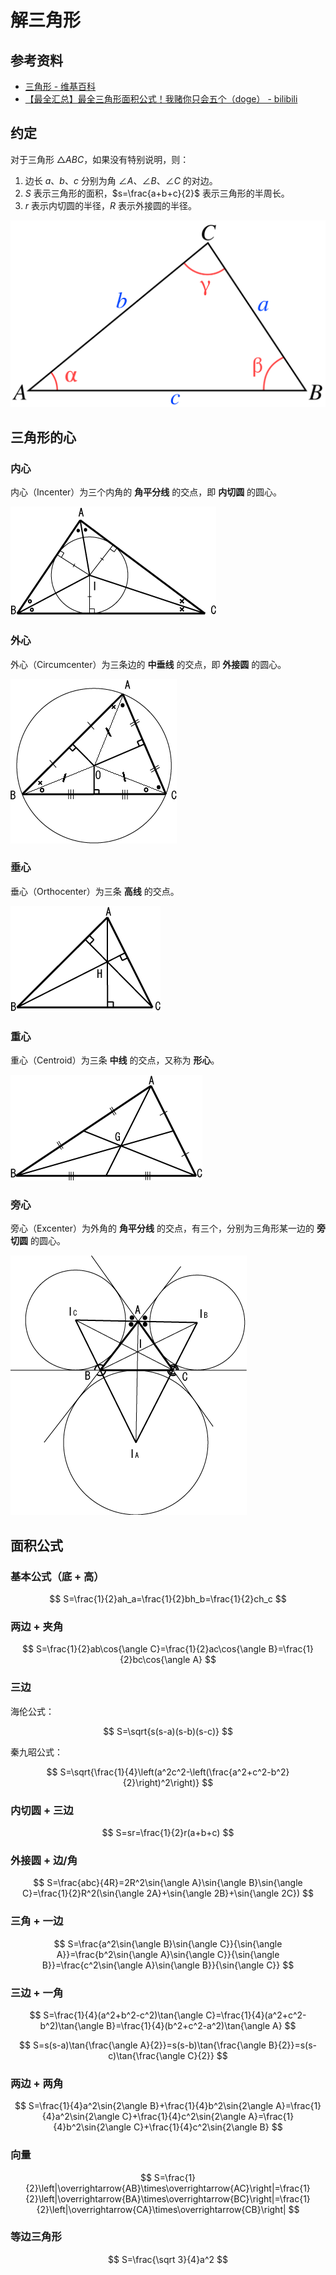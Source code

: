 # 解三角形

## 参考资料

- [三角形 - 维基百科](https://zh.wikipedia.org/zh-cn/三角形)
- [【最全汇总】最全三角形面积公式！我赌你只会五个（doge） - bilibili](https://www.bilibili.com/video/BV1RTg5zgE1m)

## 约定

对于三角形 $\triangle ABC$，如果没有特别说明，则：

1. 边长 $a$、$b$、$c$ 分别为角 $\angle A$、$\angle B$、$\angle C$ 的对边。
2. $S$ 表示三角形的面积，$s=\frac{a+b+c}{2}$ 表示三角形的半周长。
3. $r$ 表示内切圆的半径，$R$ 表示外接圆的半径。

![](./assets/Triangle_with_notations_2.svg)

## 三角形的心

### 内心

内心（Incenter）为三个内角的 **角平分线** 的交点，即 **内切圆** 的圆心。

![](./assets/三角形の内心.png)

### 外心

外心（Circumcenter）为三条边的 **中垂线** 的交点，即 **外接圆** 的圆心。

![](./assets/三角形の外心.png)

### 垂心

垂心（Orthocenter）为三条 **高线** 的交点。

![](./assets/三角形の垂心.png)

### 重心

重心（Centroid）为三条 **中线** 的交点，又称为 **形心**。

![](./assets/三角形の重心.png)

### 旁心

旁心（Excenter）为外角的 **角平分线** 的交点，有三个，分别为三角形某一边的 **旁切圆** 的圆心。

![](./assets/三角形の傍心.png)

## 面积公式

### 基本公式（底 + 高）

$$
S=\frac{1}{2}ah_a=\frac{1}{2}bh_b=\frac{1}{2}ch_c
$$

### 两边 + 夹角

$$
S=\frac{1}{2}ab\cos{\angle C}=\frac{1}{2}ac\cos{\angle B}=\frac{1}{2}bc\cos{\angle A}
$$

### 三边

海伦公式：

$$
S=\sqrt{s(s-a)(s-b)(s-c)}
$$

秦九昭公式：

$$
S=\sqrt{\frac{1}{4}\left(a^2c^2-\left(\frac{a^2+c^2-b^2}{2}\right)^2\right)}
$$

### 内切圆 + 三边

$$
S=sr=\frac{1}{2}r(a+b+c)
$$

### 外接圆 + 边/角

$$
S=\frac{abc}{4R}=2R^2\sin{\angle A}\sin{\angle B}\sin{\angle C}=\frac{1}{2}R^2(\sin{\angle 2A}+\sin{\angle 2B}+\sin{\angle 2C})
$$

### 三角 + 一边

$$
S=\frac{a^2\sin{\angle B}\sin{\angle C}}{\sin{\angle A}}=\frac{b^2\sin{\angle A}\sin{\angle C}}{\sin{\angle B}}=\frac{c^2\sin{\angle A}\sin{\angle B}}{\sin{\angle C}}
$$

### 三边 + 一角

$$
S=\frac{1}{4}(a^2+b^2-c^2)\tan{\angle C}=\frac{1}{4}(a^2+c^2-b^2)\tan{\angle B}=\frac{1}{4}(b^2+c^2-a^2)\tan{\angle A}
$$

$$
S=s(s-a)\tan{\frac{\angle A}{2}}=s(s-b)\tan{\frac{\angle B}{2}}=s(s-c)\tan{\frac{\angle C}{2}}
$$

### 两边 + 两角

$$
S=\frac{1}{4}a^2\sin{2\angle B}+\frac{1}{4}b^2\sin{2\angle A}=\frac{1}{4}a^2\sin{2\angle C}+\frac{1}{4}c^2\sin{2\angle A}=\frac{1}{4}b^2\sin{2\angle C}+\frac{1}{4}c^2\sin{2\angle B}
$$

### 向量

$$
S=\frac{1}{2}\left|\overrightarrow{AB}\times\overrightarrow{AC}\right|=\frac{1}{2}\left|\overrightarrow{BA}\times\overrightarrow{BC}\right|=\frac{1}{2}\left|\overrightarrow{CA}\times\overrightarrow{CB}\right|
$$

### 等边三角形

$$
S=\frac{\sqrt 3}{4}a^2
$$
